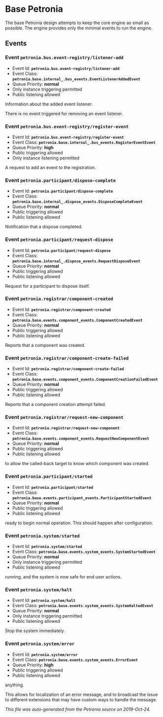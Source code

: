 # Base Petronia

The base Petronia design attempts to keep the core engine as small as possible.  The engine provides only the minimal events to run the engine.

## Events


### Event `petronia.bus.event-registry/listener-add`

* Event Id: **`petronia.bus.event-registry/listener-add`**
* Event Class: **`petronia.base.internal_.bus_events.EventListenerAddedEvent`**
* Queue Priority: **normal**
* Only instance triggering permitted
* Public listening allowed

Information about the added event listener.


There is no event triggered for removing an event listener.



### Event `petronia.bus.event-registry/register-event`

* Event Id: **`petronia.bus.event-registry/register-event`**
* Event Class: **`petronia.base.internal_.bus_events.RegisterEventEvent`**
* Queue Priority: **high**
* Public triggering allowed
* Only instance listening permitted

A request to add an event to the registration.



### Event `petronia.participant/dispose-complete`

* Event Id: **`petronia.participant/dispose-complete`**
* Event Class: **`petronia.base.internal_.dispose_events.DisposeCompleteEvent`**
* Queue Priority: **normal**
* Public triggering allowed
* Public listening allowed

Notification that a dispose completed.



### Event `petronia.participant/request-dispose`

* Event Id: **`petronia.participant/request-dispose`**
* Event Class: **`petronia.base.internal_.dispose_events.RequestDisposeEvent`**
* Queue Priority: **normal**
* Public triggering allowed
* Public listening allowed

Request for a participant to dispose itself.



### Event `petronia.registrar/component-created`

* Event Id: **`petronia.registrar/component-created`**
* Event Class: **`petronia.base.events.component_events.ComponentCreatedEvent`**
* Queue Priority: **normal**
* Public triggering allowed
* Public listening allowed

Reports that a component was created.



### Event `petronia.registrar/component-create-failed`

* Event Id: **`petronia.registrar/component-create-failed`**
* Event Class: **`petronia.base.events.component_events.ComponentCreationFailedEvent`**
* Queue Priority: **normal**
* Public triggering allowed
* Public listening allowed

Reports that a component creation attempt failed.



### Event `petronia.registrar/request-new-component`

* Event Id: **`petronia.registrar/request-new-component`**
* Event Class: **`petronia.base.events.component_events.RequestNewComponentEvent`**
* Queue Priority: **normal**
* Public triggering allowed
* Public listening allowed

to allow the called-back target to know which component was created.



### Event `petronia.participant/started`

* Event Id: **`petronia.participant/started`**
* Event Class: **`petronia.base.events.participant_events.ParticipantStartedEvent`**
* Queue Priority: **normal**
* Public triggering allowed
* Public listening allowed

ready to begin normal operation.  This should happen after configuration.



### Event `petronia.system/started`

* Event Id: **`petronia.system/started`**
* Event Class: **`petronia.base.events.system_events.SystemStartedEvent`**
* Queue Priority: **normal**
* Only instance triggering permitted
* Public listening allowed

running, and the system is now safe for end user actions.



### Event `petronia.system/halt`

* Event Id: **`petronia.system/halt`**
* Event Class: **`petronia.base.events.system_events.SystemHaltedEvent`**
* Queue Priority: **normal**
* Only instance triggering permitted
* Public listening allowed

Stop the system immediately.



### Event `petronia.system/error`

* Event Id: **`petronia.system/error`**
* Event Class: **`petronia.base.events.system_events.ErrorEvent`**
* Queue Priority: **high**
* Public triggering allowed
* Public listening allowed

anything.


This allows for localization of an error message, and to broadcast the issue to
different extensions that may have custom ways to handle the message.




*This file was auto-generated from the Petronia source on 2019-Oct-24.*
